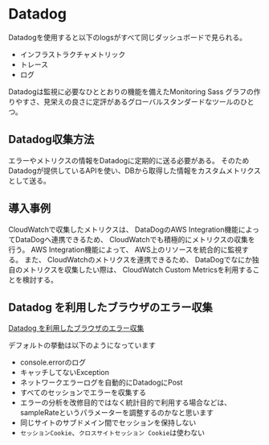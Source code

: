 # Datadog

Datadogを使用すると以下のlogsがすべて同じダッシュボードで見られる。
- インフラストラクチャメトリック
- トレース
- ログ

Datadogは監視に必要なひととおりの機能を備えたMonitoring Sass
グラフの作りやすさ、見栄えの良さに定評があるグローバルスタンダードなツールのひとつ。

## Datadog収集方法

エラーやメトリクスの情報をDatadogに定期的に送る必要がある。
そのためDatadogが提供しているAPIを使い、DBから取得した情報をカスタムメトリクスとして送る。

## 導入事例

CloudWatchで収集したメトリクスは、 DataDogのAWS Integration機能によってDataDogへ連携できるため、 CloudWatchでも積極的にメトリクスの収集を行う。
AWS Integration機能によって、 AWS上のリソースを統合的に監視する。
また、 CloudWatchのメトリクスを連携できるため、 DataDogでなにか独自のメトリクスを収集したい際は、 CloudWatch Custom Metricsを利用することを検討する。

## Datadog を利用したブラウザのエラー収集
[Datadog を利用したブラウザのエラー収集](https://zenn.dev/kurosame/articles/482601fa0f422df9390d)

デフォルトの挙動は以下のようになっています
- console.errorのログ
- キャッチしてないException
- ネットワークエラーログを自動的にDatadogにPost
- すべてのセッションでエラーを収集する
- エラーの分析を改修目的ではなく統計目的で利用する場合などは、sampleRateというパラメーターを調整するのかなと思います
- 同じサイトのサブドメイン間でセッションを保持しない
- `セッションCookie`、`クロスサイトセッション Cookie`は使わない
